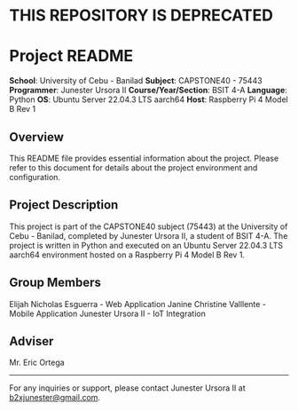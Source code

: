 # THIS REPOSITORY IS DEPRECATED

# Project README

**School**: University of Cebu - Banilad
**Subject**: CAPSTONE40 - 75443
**Programmer**: Junester Ursora II
**Course/Year/Section**: BSIT 4-A
**Language**: Python
**OS**: Ubuntu Server 22.04.3 LTS aarch64
**Host**: Raspberry Pi 4 Model B Rev 1

## Overview

This README file provides essential information about the project. Please refer to this document for details about the project environment and configuration.

## Project Description

This project is part of the CAPSTONE40 subject (75443) at the University of Cebu - Banilad, completed by Junester Ursora II, a student of BSIT 4-A. The project is written in Python and executed on an Ubuntu Server 22.04.3 LTS aarch64 environment hosted on a Raspberry Pi 4 Model B Rev 1.

## Group Members 
Elijah Nicholas Esguerra - Web Application
Janine Christine Valllente - Mobile Application
Junester Ursora II - IoT Integration

## Adviser
Mr. Eric Ortega

---

For any inquiries or support, please contact Junester Ursora II at [b2xjunester@gmail.com](mailto:b2xjunester@gmail.com).
